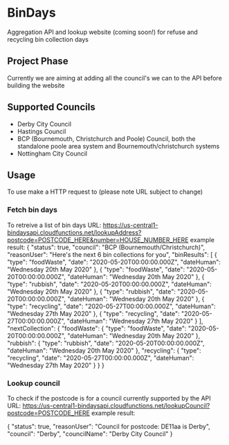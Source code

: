 # BinDays
Aggregation API and lookup website (coming soon!) for refuse and recycling bin collection days

## Project Phase
Currently we are aiming at adding all the council's we can to the API before building the website

## Supported Councils
* Derby City Council
* Hastings Council
* BCP (Bournemouth, Christchurch and Poole) Council, both the standalone poole area system and Bournemouth/christchurch systems 
* Nottingham City Council

## Usage
To use make a HTTP request to (please note URL subject to change)

### Fetch bin days
To retreive a list of bin days
URL: https://us-central1-bindaysapi.cloudfunctions.net/lookupAddress?postcode=POSTCODE_HERE&number=HOUSE_NUMBER_HERE
example result: 
{
  "status": true,
  "council": "BCP (Bournemouth/Christchurch)",
  "reasonUser": "Here's the next 6 bin collections for you",
  "binResults": [
    {
      "type": "foodWaste",
      "date": "2020-05-20T00:00:00.000Z",
      "dateHuman": "Wednesday 20th May 2020"
    },
    {
      "type": "foodWaste",
      "date": "2020-05-20T00:00:00.000Z",
      "dateHuman": "Wednesday 20th May 2020"
    },
    {
      "type": "rubbish",
      "date": "2020-05-20T00:00:00.000Z",
      "dateHuman": "Wednesday 20th May 2020"
    },
    {
      "type": "rubbish",
      "date": "2020-05-20T00:00:00.000Z",
      "dateHuman": "Wednesday 20th May 2020"
    },
    {
      "type": "recycling",
      "date": "2020-05-27T00:00:00.000Z",
      "dateHuman": "Wednesday 27th May 2020"
    },
    {
      "type": "recycling",
      "date": "2020-05-27T00:00:00.000Z",
      "dateHuman": "Wednesday 27th May 2020"
    }
  ],
  "nextCollection": {
    "foodWaste": {
      "type": "foodWaste",
      "date": "2020-05-20T00:00:00.000Z",
      "dateHuman": "Wednesday 20th May 2020"
    },
    "rubbish": {
      "type": "rubbish",
      "date": "2020-05-20T00:00:00.000Z",
      "dateHuman": "Wednesday 20th May 2020"
    },
    "recycling": {
      "type": "recycling",
      "date": "2020-05-27T00:00:00.000Z",
      "dateHuman": "Wednesday 27th May 2020"
    }
  }
}


### Lookup council
To check if the postcode is for a council currently supported by the API
URL: https://us-central1-bindaysapi.cloudfunctions.net/lookupCouncil?postcode=POSTCODE_HERE
example result: 

{
  "status": true,
  "reasonUser": "Council for postcode: DE11aa is Derby",
  "council": "Derby",
  "councilName": "Derby City Council"
}

